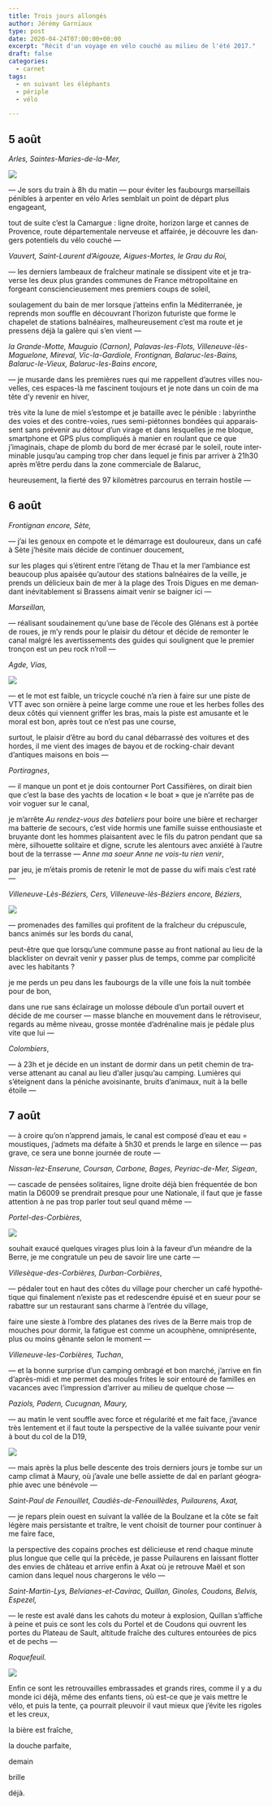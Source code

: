 ```yaml
---
title: Trois jours allongés
author: Jérémy Garniaux
type: post
date: 2020-04-24T07:00:00+00:00
excerpt: "Récit d'un voyage en vélo couché au milieu de l'été 2017."
draft: false
categories:
  - carnet
tags:
  - en suivant les éléphants
  - périple
  - vélo

---
```

## **5 août**

_Arles, Saintes-Maries-de-la-Mer,_

![](albums/carnet/trois-jours-allonges/2017-08-5.jpg)

— Je sors du train à 8h du matin — pour éviter les faubourgs mar­seil­lais pénibles à arpen­ter en vélo Arles sem­blait un point de départ plus engageant,

tout de suite c’est la Camar­gue : ligne droite, hori­zon large et cannes de Provence, route départe­men­tale nerveuse et affairée, je décou­vre les dan­gers poten­tiels du vélo couché —

_Vau­vert, Saint-Lau­rent d’Aigouze, Aigues-Mortes, le Grau du Roi,_

— les derniers lam­beaux de fraîcheur mati­nale se dis­sipent vite et je tra­verse les deux plus grandes com­munes de France mét­ro­pol­i­taine en forgeant con­scien­cieuse­ment mes pre­miers coups de soleil,

soulage­ment du bain de mer lorsque j’atteins enfin la Méditer­ranée, je reprends mon souf­fle en décou­vrant l’horizon futur­iste que forme le chapelet de sta­tions bal­néaires, mal­heureuse­ment c’est ma route et je pressens déjà la galère qui s’en vient —

_la Grande-Motte, Mau­guio (Carnon), Palavas-les-Flots, Vil­leneuve-lès-Maguelone, Mireval, Vic-la-Gar­di­ole, Fron­tig­nan, Balaruc-les-Bains, Balaruc-le-Vieux, Balaruc-les-Bains encore,_

— je musarde dans les pre­mières rues qui me rap­pel­lent d’autres villes nou­velles, ces espaces-là me fasci­nent tou­jours et je note dans un coin de ma tête d’y revenir en hiver,

très vite la lune de miel s’estompe et je bataille avec le pénible : labyrinthe des voies et des con­tre-voies, rues semi-pié­tonnes bondées qui appa­rais­sent sans prévenir au détour d’un virage et dans lesquelles je me bloque, smart­phone et GPS plus com­pliqués à manier en roulant que ce que j’imaginais, chape de plomb du bord de mer écrasé par le soleil, route inter­minable jusqu’au camp­ing trop cher dans lequel je finis par arriv­er à 21h30 après m’être per­du dans la zone com­mer­ciale de Balaruc,

heureuse­ment, la fierté des 97 kilo­mètres par­cou­rus en ter­rain hostile — 

## **6 août**

_Fron­tig­nan encore, Sète,_

— j’ai les genoux en com­pote et le démar­rage est douloureux, dans un café à Sète j’hésite mais décide de con­tin­uer doucement,

sur les plages qui s’étirent entre l’étang de Thau et la mer l’ambiance est beau­coup plus apaisée qu’autour des sta­tions bal­néaires de la veille, je prends un déli­cieux bain de mer à la plage des Trois Digues en me deman­dant inévitable­ment si Brassens aimait venir se baign­er ici —

_Mar­seil­lan,_

— réal­isant soudaine­ment qu’une base de l’école des Glé­nans est à portée de roues, je m’y rends pour le plaisir du détour et décide de remon­ter le canal mal­gré les aver­tisse­ments des guides qui soulig­nent que le pre­mier tronçon est un peu rock n’roll —

_Agde, Vias,_

![](albums/carnet/trois-jours-allonges/IMG_20170806_163750623_HDR.jpg)

— et le mot est faible, un tri­cy­cle couché n’a rien à faire sur une piste de VTT avec son ornière à peine large comme une roue et les herbes folles des deux côtés qui vien­nent grif­fer les bras, mais la piste est amu­sante et le moral est bon, après tout ce n’est pas une course,

surtout, le plaisir d’être au bord du canal débar­rassé des voitures et des hordes, il me vient des images de bay­ou et de rock­ing-chair devant d’antiques maisons en bois —

_Por­ti­ragnes_,

— il manque un pont et je dois con­tourn­er Port Cas­si­fières, on dirait bien que c’est la base des yachts de loca­tion « le boat » que je n’arrête pas de voir voguer sur le canal,

je m’arrête _Au ren­dez-vous des bate­liers_ pour boire une bière et recharg­er ma bat­terie de sec­ours, c’est vide hormis une famille suisse ent­hou­si­aste et bruyante dont les hommes plaisan­tent avec le fils du patron pen­dant que sa mère, sil­hou­ette soli­taire et digne, scrute les alen­tours avec anx­iété à l’autre bout de la ter­rasse — _Anne ma soeur Anne ne vois-tu rien venir_,

par jeu, je m’étais promis de retenir le mot de passe du wifi mais c’est raté —

_Vil­leneuve-Lès-Béziers, Cers, Vil­leneuve-lès-Béziers encore, Béziers_,

![](albums/carnet/trois-jours-allonges/2017-08-2.jpg)

— prom­e­nades des familles qui prof­i­tent de la fraîcheur du cré­pus­cule, bancs ani­més sur les bor­ds du canal,

peut-être que que lorsqu’une com­mune passe au front nation­al au lieu de la black­lis­ter on devrait venir y pass­er plus de temps, comme par com­plic­ité avec les habitants ?

je me perds un peu dans les faubourgs de la ville une fois la nuit tombée pour de bon,

dans une rue sans éclairage un molosse déboule d’un por­tail ouvert et décide de me cours­er — masse blanche en mou­ve­ment dans le rétro­viseur, regards au même niveau, grosse mon­tée d’adrénaline mais je pédale plus vite que lui —

_Colom­biers_,

— à 23h et je décide en un instant de dormir dans un petit chemin de tra­verse attenant au canal au lieu d’aller jusqu’au camp­ing. Lumières qui s’éteignent dans la péniche avoisi­nante, bruits d’animaux, nuit à la belle étoile —

## **7 août**

— à croire qu’on n’apprend jamais, le canal est com­posé d’eau et eau = mous­tiques, j’admets ma défaite à 5h30 et prends le large en silence — pas grave, ce sera une bonne journée de route —

_Nis­san-lez-Enserune, Cour­san, Car­bone, Bages, Peyr­i­ac-de-Mer, Sigean_,

— cas­cade de pen­sées soli­taires, ligne droite déjà bien fréquen­tée de bon matin la D6009 se prendrait presque pour une Nationale, il faut que je fasse atten­tion à ne pas trop par­ler tout seul quand même —

_Por­tel-des-Cor­bières_,

![](albums/carnet/trois-jours-allonges/IMG_20170807_095543367.jpg)

souhait exaucé quelques virages plus loin à la faveur d’un méan­dre de la Berre, je me con­grat­ule un peu de savoir lire une carte —

_Villesèque-des-Cor­bières, Dur­ban-Cor­bières_,

— pédaler tout en haut des côtes du vil­lage pour chercher un café hypothé­tique qui finale­ment n’existe pas et redescen­dre épuisé et en sueur pour se rabat­tre sur un restau­rant sans charme à l’entrée du village,

faire une sieste à l’ombre des pla­tanes des rives de la Berre mais trop de mouch­es pour dormir, la fatigue est comme un acouphène, omniprésente, plus ou moins gênante selon le moment —

_Vil­leneuve-les-Cor­bières, Tuchan_,

— et la bonne sur­prise d’un camp­ing ombragé et bon marché, j’arrive en fin d’après-midi et me per­met des moules frites le soir entouré de familles en vacances avec l’impression d’arriver au milieu de quelque chose —

_Pazi­ols, Padern, Cucug­nan, Maury,_

— au matin le vent souf­fle avec force et régu­lar­ité et me fait face, j’avance très lente­ment et il faut toute la per­spec­tive de la val­lée suiv­ante pour venir à bout du col de la D19,

![](albums/carnet/trois-jours-allonges/IMG_20170808_125239853.jpg)

— mais après la plus belle descente des trois derniers jours je tombe sur un camp cli­mat à Mau­ry, où j’avale une belle assi­ette de dal en par­lant géo­gra­phie avec une bénévole —

_Saint-Paul de Fenouil­let, Caudiès-de-Fenouil­lèdes, Puilau­rens, Axat,_

— je repars plein ouest en suiv­ant la val­lée de la Boulzane et la côte se fait légère mais per­sis­tante et traître, le vent choisit de tourn­er pour con­tin­uer à me faire face,

la per­spec­tive des copains proches est déli­cieuse et rend chaque minute plus longue que celle qui la précède, je passe Puilau­rens en lais­sant flot­ter des envies de château et arrive enfin à Axat où je retrou­ve Maël et son camion dans lequel nous charg­erons le vélo —

_Saint-Mar­tin-Lys, Bel­vianes-et-Cavirac, Quil­lan, Ginoles, Coudons, Belvis, Espezel,_

— le reste est avalé dans les cahots du moteur à explo­sion, Quil­lan s’affiche à peine et puis ce sont les cols du Por­tel et de Coudons qui ouvrent les portes du Plateau de Sault, alti­tude fraîche des cul­tures entourées de pics et de pechs —

_Roque­feuil._

![](albums/carnet/trois-jours-allonges/056_20170807_211930-1.jpg)

Enfin ce sont les retrou­vailles embras­sades et grands rires, comme il y a du monde ici déjà, même des enfants tiens, où est-ce que je vais met­tre le vélo, et puis la tente, ça pour­rait pleu­voir il vaut mieux que j’évite les rigoles et les creux,

la bière est fraîche,

la douche parfaite,

demain

brille

déjà.
